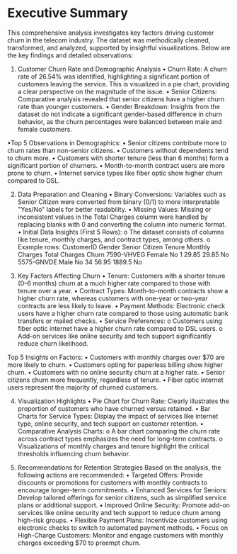 # Executive Summary
This comprehensive analysis investigates key factors driving customer churn in the telecom industry. The dataset was methodically cleaned, transformed, and analyzed, supported by insightful visualizations. Below are the key findings and detailed observations:
 
1. Customer Churn Rate and Demographic Analysis
•	Churn Rate: A churn rate of 26.54% was identified, highlighting a significant portion of customers leaving the service. This is visualized in a pie chart, providing a clear perspective on the magnitude of the issue.
•	Senior Citizens: Comparative analysis revealed that senior citizens have a higher churn rate than younger customers.
•	Gender Breakdown: Insights from the dataset do not indicate a significant gender-based difference in churn behavior, as the churn percentages were balanced between male and female customers.

•Top 5 Observations in Demographics:
• Senior citizens contribute more to churn rates than non-senior citizens.
• Customers without dependents tend to churn more.
• Customers with shorter tenure (less than 6 months) form a significant portion of churners.
• Month-to-month contract users are more prone to churn.
• Internet service types like fiber optic show higher churn compared to DSL.
 
2. Data Preparation and Cleaning
•	Binary Conversions: Variables such as Senior Citizen were converted from binary (0/1) to more interpretable "Yes/No" labels for better readability.
•	Missing Values: Missing or inconsistent values in the Total Charges column were handled by replacing blanks with 0 and converting the column into numeric format.
•	Initial Data Insights (First 5 Rows):
o	The dataset consists of columns like tenure, monthly charges, and contract types, among others.
o	Example rows:
CustomerID	Gender	Senior Citizen	Tenure	Monthly Charges	Total Charges	Churn
7590-VHVEG	Female	No	1	29.85	29.85	No
5575-GNVDE	Male	No	34	56.95	1889.5	No
 
3. Key Factors Affecting Churn
•	Tenure: Customers with a shorter tenure (0–6 months) churn at a much higher rate compared to those with tenure over a year.
•	Contract Types: Month-to-month contracts show a higher churn rate, whereas customers with one-year or two-year contracts are less likely to leave.
•	Payment Methods: Electronic check users have a higher churn rate compared to those using automatic bank transfers or mailed checks.
•	Service Preferences:
o	Customers using fiber optic internet have a higher churn rate compared to DSL users.
o	Add-on services like online security and tech support significantly reduce churn likelihood.

Top 5 Insights on Factors:
• Customers with monthly charges over $70 are more likely to churn.
• Customers opting for paperless billing show higher churn.
• Customers with no online security churn at a higher rate.
• Senior citizens churn more frequently, regardless of tenure.
• Fiber optic internet users represent the majority of churned customers.
 
4. Visualization Highlights
•	Pie Chart for Churn Rate: Clearly illustrates the proportion of customers who have churned versus retained.
•	Bar Charts for Service Types: Display the impact of services like internet type, online security, and tech support on customer retention.
•	Comparative Analysis Charts:
o	A bar chart comparing the churn rate across contract types emphasizes the need for long-term contracts.
o	Visualizations of monthly charges and tenure highlight the critical thresholds influencing churn behavior.
 
5. Recommendations for Retention Strategies
Based on the analysis, the following actions are recommended:
• Targeted Offers: Provide discounts or promotions for customers with monthly contracts to encourage longer-term commitments.
• Enhanced Services for Seniors: Develop tailored offerings for senior citizens, such as simplified service plans or additional support.
• Improved Online Security: Promote add-on services like online security and tech support to reduce churn among high-risk groups.
• Flexible Payment Plans: Incentivize customers using electronic checks to switch to automated payment methods.
• Focus on High-Charge Customers: Monitor and engage customers with monthly charges exceeding $70 to preempt churn.
